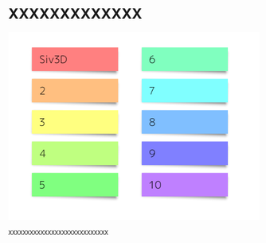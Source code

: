 ﻿# XXXXXXXXXXXXX
![XXXXXXXXXXXX](resource/Postit/Postit.png "XXXXXXXXXX") 
```cpp
XXXXXXXXXXXXXXXXXXXXXXXXXXXX
```
